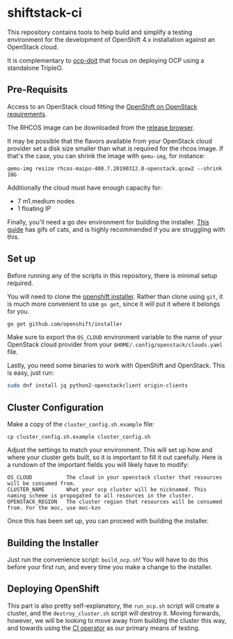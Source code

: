 # shiftstack-ci

This repository contains tools to help build and simplify a testing environment
for the development of OpenShift 4.x installation against an OpenStack cloud.

It is complementary to
[ocp-doit](https://github.com/shiftstack-dev-tools/ocp-doit) that focus on
deploying OCP using a standalone TripleO.

## Pre-Requisits

Access to an OpenStack cloud fitting the [OpenShift on OpenStack
requirements](https://github.com/openshift/installer/tree/master/docs/user/openstack).

The RHCOS image can be downloaded from the [release
browser](https://releases-redhat-coreos-dev.cloud.paas.upshift.redhat.com).

It may be possible that the flavors available from your OpenStack cloud
provider set a disk size smaller than what is required for the rhcos image. If
that's the case, you can shrink the image with `qemu-img`, for instance:

```
qemu-img resize rhcos-maipo-400.7.20190312.0-openstack.qcow2 --shrink 10G
```

Additionally the cloud must have enough capacity for:
- 7 m1.medium nodes
- 1 floating IP

Finally, you'll need a go dev environment for building the installer.  [This
guide](https://medium.com/@fsufitch/go-environment-setup-minus-the-insanity-b872f34351c8)
has gifs of cats, and is highly recommended if you are struggling with this.

## Set up

Before running any of the scripts in this repository, there is minimal setup
required.

You will need to clone the [openshift
installer](http://github.com/openshift/installer). Rather than clone using
`git`, it is much more convenient to use `go get`, since it will put it where
it belongs for you.

```bash
go get github.com/openshift/installer
```

Make sure to export the `OS_CLOUD` environment variable to the name of your
OpenStack cloud provider from your `$HOME/.config/openstack/clouds.yaml` file.

Lastly, you need some binaries to work with OpenShift and OpenStack. This is
easy, just run:

```bash
sudo dnf install jq python2-openstackclient origin-clients
```

## Cluster Configuration

Make a copy of the `cluster_config.sh.example` file:

```shell
cp cluster_config.sh.example cluster_config.sh
```

Adjust the settings to match your environment. This will set up how and
where your cluster gets built, so it is important to fill it out carefully.
Here is a rundown of the important fields you will likely have to modify:

```
OS_CLOUD           The cloud in your openstack cluster that resources will be consumed from.
CLUSTER_NAME       What your ocp cluster will be nicknamed. This naming scheme is propogated to all resources in the cluster.
OPENSTACK_REGION   The cluster region that resources will be consumed from. For the moc, use moc-kzn
```

Once this has been set up, you can proceed with building the installer.

## Building the Installer

Just run the convenience script: `build_ocp.sh`! You will have to do this
before your first run, and every time you make a change to the installer.

## Deploying OpenShift

This part is also pretty self-explanatory, the `run_ocp.sh` script will create
a cluster, and the `destroy_cluster.sh` script will destroy it. Moving
forwards, however, we will be looking to move away from building the cluster
this way, and towards using the [CI
operator](https://github.com/openshift/ci-operator/) as our primary means of
testing.
